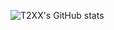 ![T2XX's GitHub stats](https://github-readme-stats.vercel.app/api?username=T2XX&count_private=true)
